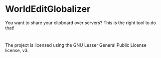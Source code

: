 # WorldEditGlobalizer

You want to share your clipboard over servers? This is the right tool to do that!

#

The project is licensed using the GNU Lesser General Public License license, v3.
